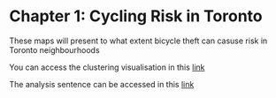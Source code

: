 # Chapter 1: Cycling Risk in Toronto

These maps will present to what extent bicycle theft can casuse risk in Toronto neighbourhoods

You can access the clustering visualisation in this [link](https://zeqiang.fun/Digital-Viz-City-Transformations/Bicycle-Thefts-Risk/Toronto_Clustering_Viz-draft/)

The analysis sentence can be accessed in this [link](https://zeqiang.fun/Digital-Viz-City-Transformations/Bicycle-Thefts-Risk/Code/)
